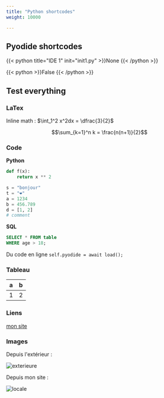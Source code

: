 ```yaml
---
title: "Python shortcodes"
weight: 10000

---
```


## Pyodide shortcodes

{{< python title="IDE 1" init="init1.py" >}}None
{{< /python >}}


{{< python >}}False
{{< /python >}}


## Test everything


### LaTex

Inline math : $\int_1^2 x^2dx = \dfrac{3}{2}$

$$\sum_{k=1}^n k = \frac{n(n+1)}{2}$$

### Code

**Python**

```python
def f(x):
    return x ** 2

s = "bonjour"
t = "❤️"
a = 1234
b = 456.789
d = [1, 2]
# comment
```

**SQL**

```sql
SELECT * FROM table
WHERE age > 18;
```

Du code en ligne `self.pyodide = await load();`

### Tableau

| a | b |
|---|---|
| 1 | 2 |

### Liens

[mon site](https://qkzk.xyz)

### Images

Depuis l'extérieur :

![exterieure](/docs/ressources/test/img/0)


Depuis mon site :

![locale](/uploads/docnsitale/arbres/fig/expression-tree.svg)

